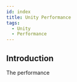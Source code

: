 ```yaml
---
id: index
title: Unity Performance
tags:
  - Unity
  - Performance
---
```


## Introduction

The performance